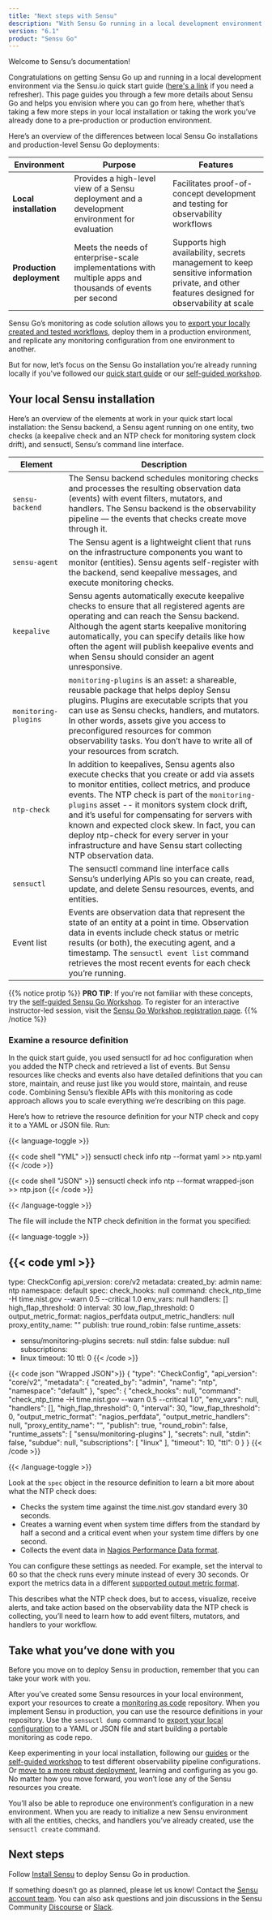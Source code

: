 ```yaml
---
title: "Next steps with Sensu"
description: "With Sensu Go running in a local development environment, read this page to envision where you can go from here. Take a few more steps in your local installation, take the work you’ve already done to a pre-production or production environment, or learn more in our Sensu Go workshop."
version: "6.1"
product: "Sensu Go"
---
```


Welcome to Sensu’s documentation!

Congratulations on getting Sensu Go up and running in a local development environment via the Sensu.io quick start guide ([here's a link][1] if you need a refresher).
This page guides you through a few more details about Sensu Go and helps you envision where you can go from here, whether that’s taking a few more steps in your local installation or taking the work you’ve already done to a pre-production or production environment.

Here’s an overview of the differences between local Sensu Go installations and production-level Sensu Go deployments:

Environment | Purpose | Features
----------- | ------- | --------
**Local installation** | Provides a high-level view of a Sensu deployment and a development environment for evaluation | Facilitates proof-of-concept development and testing for observability workflows
**Production deployment** | Meets the needs of enterprise-scale implementations with multiple apps and thousands of events per second | Supports high availability, secrets management to keep sensitive information private, and other features designed for observability at scale

Sensu Go’s monitoring as code solution allows you to [export your locally created and tested workflows][2], deploy them in a production environment, and replicate any monitoring configuration from one environment to another.

But for now, let’s focus on the Sensu Go installation you’re already running locally if you've followed our [quick start guide][1] or our [self-guided workshop][3].

## Your local Sensu installation

Here’s an overview of the elements at work in your quick start local installation: the Sensu backend, a Sensu agent running on one entity, two checks (a keepalive check and an NTP check for monitoring system clock drift), and sensuctl, Sensu’s command line interface.

Element | Description
------- | -----------
`sensu-backend` | The Sensu backend schedules monitoring checks and processes the resulting observation data (events) with event filters, mutators, and handlers. The Sensu backend is the observability pipeline &mdash; the events that checks create move through it.
`sensu-agent` | The Sensu agent is a lightweight client that runs on the infrastructure components you want to monitor (entities). Sensu agents self-register with the backend, send keepalive messages, and execute monitoring checks.
`keepalive` | Sensu agents automatically execute keepalive checks to ensure that all registered agents are operating and can reach the Sensu backend. Although the agent starts keepalive monitoring automatically, you can specify details like how often the agent will publish keepalive events and when Sensu should consider an agent unresponsive. 
`monitoring-plugins` | `monitoring-plugins` is an asset: a shareable, reusable package that helps deploy Sensu plugins. Plugins are executable scripts that you can use as Sensu checks, handlers, and mutators. In other words, assets give you access to preconfigured resources for common observability tasks. You don’t have to write all of your resources from scratch.
`ntp-check` | In addition to keepalives, Sensu agents also execute checks that you create or add via assets to monitor entities, collect metrics, and produce events. The NTP check is part of the `monitoring-plugins` asset -- it monitors system clock drift, and it’s useful for compensating for servers with known and expected clock skew. In fact, you can deploy ntp-check for every server in your infrastructure and have Sensu start collecting NTP observation data.
`sensuctl` | The sensuctl command line interface calls Sensu’s underlying APIs so you can create, read, update, and delete Sensu resources, events, and entities.
Event list | Events are observation data that represent the state of an entity at a point in time. Observation data in events include check status or metric results (or both), the executing agent, and a timestamp. The `sensuctl event list` command retrieves the most recent events for each check you’re running.

{{% notice protip %}}
**PRO TIP**: If you're not familiar with these concepts, try the [self-guided Sensu Go Workshop](https://github.com/sensu/sensu-go-workshop).
To register for an interactive instructor-led session, visit the [Sensu Go Workshop registration page](https://sensu.io/sensu-go-workshop).
{{% /notice %}}

### Examine a resource definition

In the quick start guide, you used sensuctl for ad hoc configuration when you added the NTP check and retrieved a list of events.
But Sensu resources like checks and events also have detailed definitions that you can store, maintain, and reuse just like you would store, maintain, and reuse code.
Combining Sensu’s flexible APIs with this monitoring as code approach allows you to scale everything we’re describing on this page.

Here’s how to retrieve the resource definition for your NTP check and copy it to a YAML or JSON file.
Run:

{{< language-toggle >}}

{{< code shell "YML" >}}
sensuctl check info ntp --format yaml >> ntp.yaml
{{< /code >}}

{{< code shell "JSON" >}}
sensuctl check info ntp --format wrapped-json >> ntp.json
{{< /code >}}

{{< /language-toggle >}}

The file will include the NTP check definition in the format you specified:

{{< language-toggle >}}

{{< code yml >}}
---
type: CheckConfig
api_version: core/v2
metadata:
  created_by: admin
  name: ntp
  namespace: default
spec:
  check_hooks: null
  command: check_ntp_time -H time.nist.gov --warn 0.5 --critical 1.0
  env_vars: null
  handlers: []
  high_flap_threshold: 0
  interval: 30
  low_flap_threshold: 0
  output_metric_format: nagios_perfdata
  output_metric_handlers: null
  proxy_entity_name: ""
  publish: true
  round_robin: false
  runtime_assets:
  - sensu/monitoring-plugins
  secrets: null
  stdin: false
  subdue: null
  subscriptions:
  - linux
  timeout: 10
  ttl: 0
{{< /code >}}

{{< code json "Wrapped JSON">}}
{
  "type": "CheckConfig",
  "api_version": "core/v2",
  "metadata": {
    "created_by": "admin",
    "name": "ntp",
    "namespace": "default"
  },
  "spec": {
    "check_hooks": null,
    "command": "check_ntp_time -H time.nist.gov --warn 0.5 --critical 1.0",
    "env_vars": null,
    "handlers": [],
    "high_flap_threshold": 0,
    "interval": 30,
    "low_flap_threshold": 0,
    "output_metric_format": "nagios_perfdata",
    "output_metric_handlers": null,
    "proxy_entity_name": "",
    "publish": true,
    "round_robin": false,
    "runtime_assets": [
      "sensu/monitoring-plugins"
    ],
    "secrets": null,
    "stdin": false,
    "subdue": null,
    "subscriptions": [
      "linux"
    ],
    "timeout": 10,
    "ttl": 0
  }
}
{{< /code >}}

{{< /language-toggle >}}

Look at the `spec` object in the resource definition to learn a bit more about what the NTP check does:

- Checks the system time against the time.nist.gov standard every 30 seconds.
- Creates a warning event when system time differs from the standard by half a second and a critical event when your system time differs by one second.
- Collects the event data in [Nagios Performance Data format][4].

You can configure these settings as needed.
For example, set the interval to 60 so that the check runs every minute instead of every 30 seconds.
Or export the metrics data in a different [supported output metric format][5].

This describes what the NTP check does, but to access, visualize, receive alerts, and take action based on the observability data the NTP check is collecting, you’ll need to learn how to add event filters, mutators, and handlers to your workflow.

## Take what you’ve done with you

Before you move on to deploy Sensu in production, remember that you can take your work with you.

After you’ve created some Sensu resources in your local environment, export your resources to create a [monitoring as code][6] repository.
When you implement Sensu in production, you can use the resource definitions in your repository.
Use the `sensuctl dump` command to [export your local configuration][7] to a YAML or JSON file and start building a portable monitoring as code repo.

Keep experimenting in your local installation, following our [guides][8] or the [self-guided workshop][3] to test different observability pipeline configurations.
Or [move to a more robust deployment][9], learning and configuring as you go.
No matter how you move forward, you won’t lose any of the Sensu resources you create.

You’ll also be able to reproduce one environment’s configuration in a new environment.
When you are ready to initialize a new Sensu environment with all the entities, checks, and handlers you’ve already created, use the `sensuctl create` command.

## Next steps

Follow [Install Sensu][9] to deploy Sensu Go in production.

If something doesn’t go as planned, please let us know!
Contact the [Sensu account team][11].
You can also ask questions and join discussions in the Sensu Community [Discourse][12] or [Slack][13].


[1]: https://sensu.io/get-started
[2]: #take-what-youve-done-with-you
[3]: https://github.com/sensu/sensu-go-workshop
[4]: https://assets.nagios.com/downloads/nagioscore/docs/nagioscore/3/en/perfdata.html
[5]: ../observability-pipeline/observe-schedule/metrics/#supported-output-metric-formats
[6]: ../operations/monitoring-as-code/
[7]: ../operations/monitoring-as-code/#export-existing-resources 
[8]: ../guides/
[9]: ../operations/deploy-sensu/install-sensu/
[10]: ../operations/deploy-sensu/deployment-architecture/
[11]: https://sensu.io/contact
[12]: https://discourse.sensu.io
[13]: https://sensucommunity.slack.com
